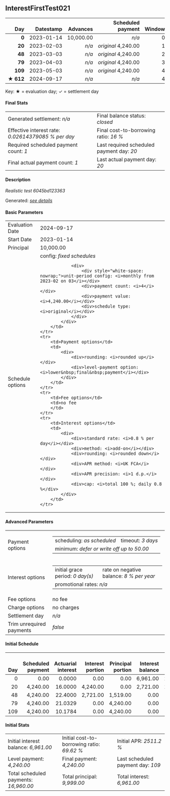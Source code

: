 <h2>InterestFirstTest021</h2>
<table>
    <thead style="vertical-align: bottom;">
        <th class="ci00" style="text-align: right;">Day</th>
        <th class="ci01" style="text-align: right;">Datestamp</th>
        <th class="ci02" style="text-align: right;">Advances</th>
        <th class="ci03" style="text-align: right;">Scheduled payment</th>
        <th class="ci04" style="text-align: right;">Window</th>
        <th class="ci05" style="text-align: right;">Payment due</th>
        <th class="ci06" style="text-align: right;">Actual payments</th>
        <th class="ci07" style="text-align: right;">Paid by</th>
        <th class="ci08" style="text-align: right;">Net effect</th>
        <th class="ci09" style="text-align: right;">Payment status</th>
        <th class="ci10" style="text-align: right;">Balance status</th>
        <th class="ci11" style="text-align: right;">Actuarial interest</th>
        <th class="ci12" style="text-align: right;">New interest</th>
        <th class="ci13" style="text-align: right;">Interest portion</th>
        <th class="ci14" style="text-align: right;">Principal portion</th>
        <th class="ci15" style="text-align: right;">Interest balance</th>
        <th class="ci16" style="text-align: right;">Principal balance</th>
        <th class="ci17" style="text-align: right;">Settlement figure</th>
    </thead>
    <tr style="text-align: right;">
        <td class="ci00"><b>0</b></td>
        <td class="ci01" style="white-space: nowrap;">2023-01-14</td>
        <td class="ci02">10,000.00</td>
        <td class="ci03" style="white-space: nowrap;"><i>n/a<i></td>
        <td class="ci04">0</td>
        <td class="ci05">0.00</td>
        <td class="ci06"></td>
        <td class="ci07"></td>
        <td class="ci08">0.00</td>
        <td class="ci09"><i>none&nbsp;scheduled</i></td>
        <td class="ci10">open</td>
        <td class="ci11">0.0000</td>
        <td class="ci12">0.0000</td>
        <td class="ci13">0.00</td>
        <td class="ci14">0.00</td>
        <td class="ci15">69.6100</td>
        <td class="ci16">10,000.00</td>
        <td class="ci17">10,000.00</td>
    </tr>
    <tr style="text-align: right;">
        <td class="ci00"><b>20</b></td>
        <td class="ci01" style="white-space: nowrap;">2023-02-03</td>
        <td class="ci02"><i>n/a</i></td>
        <td class="ci03" style="white-space: nowrap;"><i>original</i> 4,240.00</td>
        <td class="ci04">1</td>
        <td class="ci05">4,240.00</td>
        <td class="ci06"><b>0</b>&nbsp;<i>confirmed</i>&nbsp;11,600.00</td>
        <td class="ci07"><b>20#0</b>&nbsp;4,240.00</td>
        <td class="ci08">11,600.00</td>
        <td class="ci09"><i>overpayment</i></td>
        <td class="ci10">closed</td>
        <td class="ci11">16.0000</td>
        <td class="ci12">-53.6100</td>
        <td class="ci13">1,600.00</td>
        <td class="ci14">10,000.00</td>
        <td class="ci15">0.0000</td>
        <td class="ci16">0.00</td>
        <td class="ci17">0.00</td>
    </tr>
    <tr style="text-align: right;">
        <td class="ci00"><b>48</b></td>
        <td class="ci01" style="white-space: nowrap;">2023-03-03</td>
        <td class="ci02"><i>n/a</i></td>
        <td class="ci03" style="white-space: nowrap;"><i>original</i> 4,240.00</td>
        <td class="ci04">2</td>
        <td class="ci05">0.00</td>
        <td class="ci06"></td>
        <td class="ci07"><b>20#0</b>&nbsp;4,240.00</td>
        <td class="ci08">0.00</td>
        <td class="ci09"><i>no&nbsp;longer&nbsp;required</i></td>
        <td class="ci10">closed</td>
        <td class="ci11">0.0000</td>
        <td class="ci12">0.0000</td>
        <td class="ci13">0.00</td>
        <td class="ci14">0.00</td>
        <td class="ci15">0.0000</td>
        <td class="ci16">0.00</td>
        <td class="ci17">0.00</td>
    </tr>
    <tr style="text-align: right;">
        <td class="ci00"><b>79</b></td>
        <td class="ci01" style="white-space: nowrap;">2023-04-03</td>
        <td class="ci02"><i>n/a</i></td>
        <td class="ci03" style="white-space: nowrap;"><i>original</i> 4,240.00</td>
        <td class="ci04">3</td>
        <td class="ci05">0.00</td>
        <td class="ci06"></td>
        <td class="ci07"><b>20#0</b>&nbsp;3,120.00</td>
        <td class="ci08">0.00</td>
        <td class="ci09"><i>no&nbsp;longer&nbsp;required</i></td>
        <td class="ci10">closed</td>
        <td class="ci11">0.0000</td>
        <td class="ci12">0.0000</td>
        <td class="ci13">0.00</td>
        <td class="ci14">0.00</td>
        <td class="ci15">0.0000</td>
        <td class="ci16">0.00</td>
        <td class="ci17">0.00</td>
    </tr>
    <tr style="text-align: right;">
        <td class="ci00"><b>109</b></td>
        <td class="ci01" style="white-space: nowrap;">2023-05-03</td>
        <td class="ci02"><i>n/a</i></td>
        <td class="ci03" style="white-space: nowrap;"><i>original</i> 4,240.00</td>
        <td class="ci04">4</td>
        <td class="ci05">0.00</td>
        <td class="ci06"></td>
        <td class="ci07"></td>
        <td class="ci08">0.00</td>
        <td class="ci09"><i>no&nbsp;longer&nbsp;required</i></td>
        <td class="ci10">closed</td>
        <td class="ci11">0.0000</td>
        <td class="ci12">0.0000</td>
        <td class="ci13">0.00</td>
        <td class="ci14">0.00</td>
        <td class="ci15">0.0000</td>
        <td class="ci16">0.00</td>
        <td class="ci17">0.00</td>
    </tr>
    <tr style="text-align: right;">
        <td class="ci00">&#x2605;&nbsp;<b>612</b></td>
        <td class="ci01" style="white-space: nowrap;">2024-09-17</td>
        <td class="ci02"><i>n/a</i></td>
        <td class="ci03" style="white-space: nowrap;"><i>n/a<i></td>
        <td class="ci04">4</td>
        <td class="ci05">0.00</td>
        <td class="ci06"></td>
        <td class="ci07"></td>
        <td class="ci08">0.00</td>
        <td class="ci09"><i>information&nbsp;only</i></td>
        <td class="ci10">closed</td>
        <td class="ci11">0.0000</td>
        <td class="ci12">0.0000</td>
        <td class="ci13">0.00</td>
        <td class="ci14">0.00</td>
        <td class="ci15">0.0000</td>
        <td class="ci16">0.00</td>
        <td class="ci17">0.00</td>
    </tr>
</table><p>Key: &#x2605; = evaluation day; &#x2713; = settlement day</p>
<h4>Final Stats</h4>
<table>
    <tr>
        <td>Generated settlement: <i><i>n/a</i></i></td>
        <td>Final balance status: <i>closed</i></td>
    </tr>
    <tr>
        <td>Effective interest rate: <i>0.02614379085 % per day</i></td>
        <td>Final cost-to-borrowing ratio: <i>16 %</i></td>
    </tr>
    <tr>
        <td>Required scheduled payment count: <i>1</i></td>
        <td>Last required scheduled payment day: <i>20</i></td>
    </tr>
    <tr>
        <td>Final actual payment count: <i>1</i></td>
        <td>Last actual payment day: <i>20</i></td>
    </tr>
</table>

<h4>Description</h4>
<p><i>Realistic test 6045bd123363</i></p>
<p>Generated: <i><a href="../GeneratedDate.html">see details</a></i></p>
<h4>Basic Parameters</h4>
<table>
    <tr>
        <td>Evaluation Date</td>
        <td>2024-09-17</td>
    </tr>
    <tr>
        <td>Start Date</td>
        <td>2023-01-14</td>
    </tr>
    <tr>
        <td>Principal</td>
        <td>10,000.00</td>
    </tr>
    <tr>
        <td>Schedule options</td>
        <td>
            <div>
                <div>config: <i>fixed schedules</i></div>
                
                <div>
                    <div style="white-space: nowrap;">unit-period config: <i>monthly from 2023-02 on 03</i></div>
                    <div>payment count: <i>4</i></div>
                    <div>payment value: <i>4,240.00</i></div>
                    <div>schedule type: <i>original</i></div>
                </div>
            </div>
        </td>
    </tr>
    <tr>
        <td>Payment options</td>
        <td>
            <div>
                <div>rounding: <i>rounded up</i></div>
                <div>level-payment option: <i>lower&nbsp;final&nbsp;payment</i></div>
            </div>
        </td>
    </tr>
    <tr>
        <td>Fee options</td>
        <td>no fee
        </td>
    </tr>
    <tr>
        <td>Interest options</td>
        <td>
            <div>
                <div>standard rate: <i>0.8 % per day</i></div>
                <div>method: <i>add-on</i></div>
                <div>rounding: <i>rounded down</i></div>
                <div>APR method: <i>UK FCA</i></div>
                <div>APR precision: <i>1 d.p.</i></div>
                <div>cap: <i>total 100 %; daily 0.8 %</div>
            </div>
        </td>
    </tr>
</table>
<h4>Advanced Parameters</h4>
<table>
    <tr>
        <td>Payment options</td>
        <td>
                <table>
                    <tr>
                        <td>scheduling: <i>as scheduled</i></td>
                        <td>timeout: <i>3 days</i></td>
                    </tr>
                    <tr>
                        <td colspan="2">minimum: <i>defer&nbsp;or&nbsp;write&nbsp;off&nbsp;up&nbsp;to&nbsp;50.00</i></td>
                    </tr>
                </table>
        </td>
    </tr>
    <tr>
        <td>Interest options</td>
        <td>
            <table>
                <tr>
                    <td>initial grace period: <i>0 day(s)</i></td>
                    <td>rate on negative balance: <i>8 % per year</i></td>
                </tr>
                <tr>
                    <td colspan="2">promotional rates: <i><i>n/a</i></i></td>
                </tr>
            </table>
        </td>
    </tr>
    <tr>
        <td>Fee options</td>
        <td>no fee
        </td>
    </tr>
    <tr>
        <td>Charge options</td>
        <td>no charges
        </td>
    </tr>
    <tr>
        <td>Settlement day</td><td><i><i>n/a</i></i></td>
    </tr>
    <tr>
        <td>Trim unrequired payments</td><td><i>false</i></td>
    </tr>
</table><h4>Initial Schedule</h4>
<table>
    <thead style="vertical-align: bottom;">
        <th style="text-align: right;">Day</th>
        <th style="text-align: right;">Scheduled payment</th>
        <th style="text-align: right;">Actuarial interest</th>
        <th style="text-align: right;">Interest portion</th>
        <th style="text-align: right;">Principal portion</th>
        <th style="text-align: right;">Interest balance</th>
        <th style="text-align: right;">Principal balance</th>
        <th style="text-align: right;">Total actuarial interest</th>
        <th style="text-align: right;">Total interest</th>
        <th style="text-align: right;">Total principal</th>
    </thead>
    <tr style="text-align: right;">
        <td class="ci00">0</td>
        <td class="ci01" style="white-space: nowrap;">0.00</td>
        <td class="ci02">0.0000</td>
        <td class="ci03">0.00</td>
        <td class="ci04">0.00</td>
        <td class="ci05">6,961.00</td>
        <td class="ci06">10,000.00</td>
        <td class="ci07">0.0000</td>
        <td class="ci08">0.00</td>
        <td class="ci09">0.00</td>
    </tr>
    <tr style="text-align: right;">
        <td class="ci00">20</td>
        <td class="ci01" style="white-space: nowrap;">4,240.00</td>
        <td class="ci02">16.0000</td>
        <td class="ci03">4,240.00</td>
        <td class="ci04">0.00</td>
        <td class="ci05">2,721.00</td>
        <td class="ci06">10,000.00</td>
        <td class="ci07">16.0000</td>
        <td class="ci08">4,240.00</td>
        <td class="ci09">0.00</td>
    </tr>
    <tr style="text-align: right;">
        <td class="ci00">48</td>
        <td class="ci01" style="white-space: nowrap;">4,240.00</td>
        <td class="ci02">22.4000</td>
        <td class="ci03">2,721.00</td>
        <td class="ci04">1,519.00</td>
        <td class="ci05">0.00</td>
        <td class="ci06">8,481.00</td>
        <td class="ci07">38.4000</td>
        <td class="ci08">6,961.00</td>
        <td class="ci09">1,519.00</td>
    </tr>
    <tr style="text-align: right;">
        <td class="ci00">79</td>
        <td class="ci01" style="white-space: nowrap;">4,240.00</td>
        <td class="ci02">21.0329</td>
        <td class="ci03">0.00</td>
        <td class="ci04">4,240.00</td>
        <td class="ci05">0.00</td>
        <td class="ci06">4,241.00</td>
        <td class="ci07">59.4329</td>
        <td class="ci08">6,961.00</td>
        <td class="ci09">5,759.00</td>
    </tr>
    <tr style="text-align: right;">
        <td class="ci00">109</td>
        <td class="ci01" style="white-space: nowrap;">4,240.00</td>
        <td class="ci02">10.1784</td>
        <td class="ci03">0.00</td>
        <td class="ci04">4,240.00</td>
        <td class="ci05">0.00</td>
        <td class="ci06">1.00</td>
        <td class="ci07">69.6113</td>
        <td class="ci08">6,961.00</td>
        <td class="ci09">9,999.00</td>
    </tr>
</table>
<h4>Initial Stats</h4>
<table>
    <tr>
        <td>Initial interest balance: <i>6,961.00</i></td>
        <td>Initial cost-to-borrowing ratio: <i>69.62 %</i></td>
        <td>Initial APR: <i>2511.2 %</i></td>
    </tr>
    <tr>
        <td>Level payment: <i>4,240.00</i></td>
        <td>Final payment: <i>4,240.00</i></td>
        <td>Last scheduled payment day: <i>109</i></td>
    </tr>
    <tr>
        <td>Total scheduled payments: <i>16,960.00</i></td>
        <td>Total principal: <i>9,999.00</i></td>
        <td>Total interest: <i>6,961.00</i></td>
    </tr>
</table>